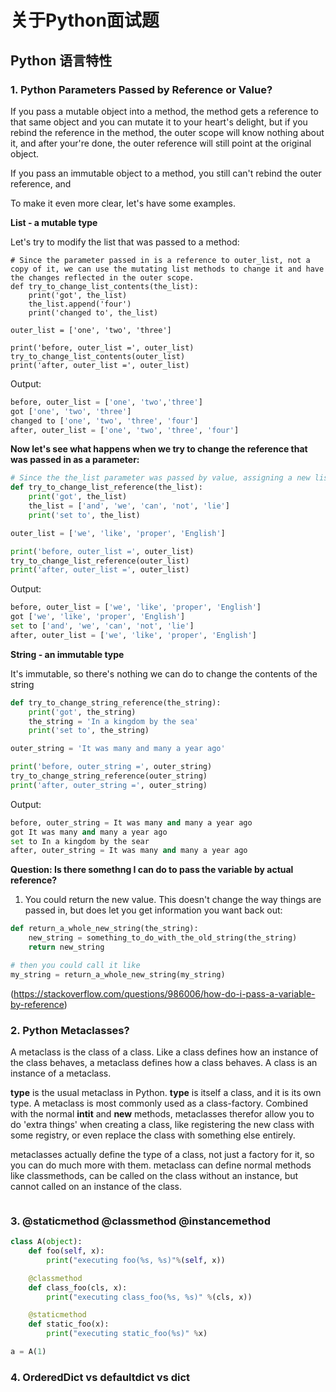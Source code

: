 # 关于Python面试题

## Python 语言特性

### 1. Python Parameters Passed by Reference or Value?

If you pass a mutable object into a method, the method gets a reference to that same object and you can mutate it to your heart's delight, but if you rebind the reference in the method, the outer scope will know nothing about it, and after your're done, the outer reference will still point at the original object.
  
If you pass an immutable object to a method, you still can't rebind the outer reference, and 

To make it even more clear, let's have some examples.

**List - a mutable type**

Let's try to modify the list that was passed to a method:

```python3
# Since the parameter passed in is a reference to outer_list, not a copy of it, we can use the mutating list methods to change it and have the changes reflected in the outer scope.
def try_to_change_list_contents(the_list):
    print('got', the_list)
    the_list.append('four')
    print('changed to', the_list)

outer_list = ['one', 'two', 'three']

print('before, outer_list =', outer_list)
try_to_change_list_contents(outer_list)
print('after, outer_list =', outer_list)
```

Output:

```python
before, outer_list = ['one', 'two','three']                                   
got ['one', 'two', 'three']
changed to ['one', 'two', 'three', 'four']                                     
after, outer_list = ['one', 'two', 'three', 'four']  
```

**Now let's see what happens when we try to change the reference that was passed in as a parameter:**

```python
# Since the the_list parameter was passed by value, assigning a new list to it had no effect that the code outside the method could see. The the_list was a copy of the outer_list reference.
def try_to_change_list_reference(the_list):
    print('got', the_list)
    the_list = ['and', 'we', 'can', 'not', 'lie']
    print('set to', the_list)

outer_list = ['we', 'like', 'proper', 'English']

print('before, outer_list =', outer_list)
try_to_change_list_reference(outer_list)
print('after, outer_list =', outer_list)
```

Output:

```python
before, outer_list = ['we', 'like', 'proper', 'English']
got ['we', 'like', 'proper', 'English']
set to ['and', 'we', 'can', 'not', 'lie']
after, outer_list = ['we', 'like', 'proper', 'English']
```

**String - an immutable type**

It's immutable, so there's nothing we can do to change the contents of the string

```python
def try_to_change_string_reference(the_string):
    print('got', the_string)
    the_string = 'In a kingdom by the sea'
    print('set to', the_string)

outer_string = 'It was many and many a year ago'

print('before, outer_string =', outer_string)
try_to_change_string_reference(outer_string)
print('after, outer_string =', outer_string)
```

Output:

```python
before, outer_string = It was many and many a year ago
got It was many and many a year ago 
set to In a kingdom by the sear
after, outer_string = It was many and many a year ago
```

**Question: Is there somethng I can do to pass the variable by actual reference?**

1. You could return the new value. This doesn't change the way things are passed in, but does let you get information you want back out:

```python
def return_a_whole_new_string(the_string):
    new_string = something_to_do_with_the_old_string(the_string)
    return new_string

# then you could call it like 
my_string = return_a_whole_new_string(my_string)
```
(https://stackoverflow.com/questions/986006/how-do-i-pass-a-variable-by-reference)

### 2. Python Metaclasses?

A metaclass is the class of a class. Like a class defines how an instance of the class behaves, a metaclass defines how a class behaves. A class is an instance of a metaclass. 

**type** is the usual metaclass in Python. **type** is itself a class, and it is its own type. A metaclass is most commonly used as a class-factory. Combined with the normal __intit__ and __new__ methods, metaclasses therefor allow you to do 'extra things' when creating a class, like registering the new class with some registry, or even replace the class with something else entirely.

metaclasses actually define the type of a class, not just a factory for it, so you can do much more with them. metaclass can define normal methods like classmethods, can be called on the class without an instance, but cannot called on an instance of the class.

```python

```

### 3. @staticmethod @classmethod  @instancemethod 

```python
class A(object):
    def foo(self, x):
        print("executing foo(%s, %s)"%(self, x))

    @classmethod
    def class_foo(cls, x):
        print("executing class_foo(%s, %s)" %(cls, x))

    @staticmethod 
    def static_foo(x):
        print("executing static_foo(%s)" %x)

a = A(1)

```

### 4. OrderedDict vs defaultdict vs dict 

```


```